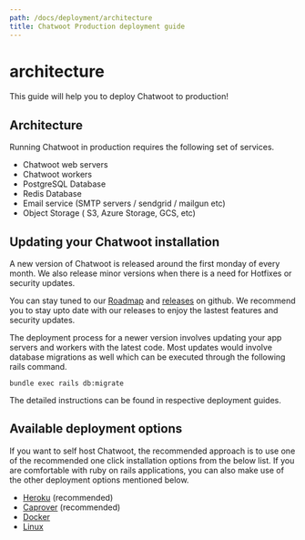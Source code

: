 ```yaml
---
path: /docs/deployment/architecture
title: Chatwoot Production deployment guide
---
```


# architecture

This guide will help you to deploy Chatwoot to production!

## Architecture

Running Chatwoot in production requires the following set of services.

* Chatwoot web servers
* Chatwoot workers
* PostgreSQL  Database
* Redis Database
* Email service \(SMTP servers / sendgrid / mailgun etc\)
* Object Storage \( S3, Azure Storage, GCS, etc\)

## Updating your Chatwoot installation

A new version of Chatwoot is released around the first monday of every month. We also release minor versions when there is a need for Hotfixes or security updates.

You can stay tuned to our [Roadmap](https://github.com/chatwoot/chatwoot/milestones) and [releases](https://github.com/chatwoot/chatwoot/releases) on github. We recommend you to stay upto date with our releases to enjoy the lastest features and security updates.

The deployment process for a newer version involves updating your app servers and workers with the latest code. Most updates would involve database migrations as well which can be executed through the following rails command.

```text
bundle exec rails db:migrate
```

The detailed instructions can be found in respective deployment guides.

## Available deployment options

If you want to self host Chatwoot, the recommended approach is to use one of the recommended one click installation options from the below list. If you are comfortable with ruby on rails applications, you can also make use of the other deployment options mentioned below.

* [Heroku](https://github.com/chatwoot/docs/tree/2d5c23bd385463751573600a0f937188aace738f/docs/deployment/deploy-chatwoot-with-heroku/README.md) \(recommended\)
* [Caprover](https://github.com/chatwoot/docs/tree/2d5c23bd385463751573600a0f937188aace738f/docs/deployment/deploy-chatwoot-with-caprover/README.md) \(recommended\)
* [Docker](https://github.com/chatwoot/docs/tree/2d5c23bd385463751573600a0f937188aace738f/docs/deployment/deploy-chatwoot-with-docker/README.md)
* [Linux](https://github.com/chatwoot/docs/tree/2d5c23bd385463751573600a0f937188aace738f/docs/deployment/deploy-chatwoot-in-linux-vm/README.md)


